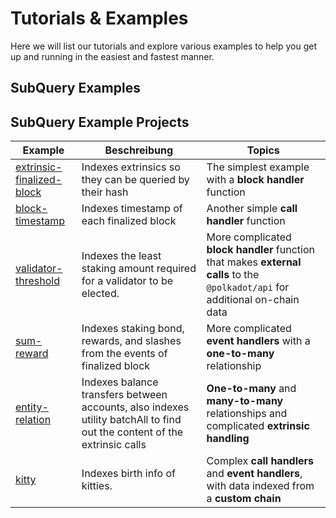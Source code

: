 # Tutorials & Examples

Here we will list our tutorials and explore various examples to help you get up and running in the easiest and fastest manner.

## SubQuery Examples



## SubQuery Example Projects

| Example                                                                                       | Beschreibung                                                                                                             | Topics                                                                                                                        |
| --------------------------------------------------------------------------------------------- | ------------------------------------------------------------------------------------------------------------------------ | ----------------------------------------------------------------------------------------------------------------------------- |
| [extrinsic-finalized-block](https://github.com/subquery/tutorials-extrinsic-finalised-blocks) | Indexes extrinsics so they can be queried by their hash                                                                  | The simplest example with a **block handler** function                                                                        |
| [block-timestamp](https://github.com/subquery/tutorials-block-timestamp)                      | Indexes timestamp of each finalized block                                                                                | Another simple **call handler** function                                                                                      |
| [validator-threshold](https://github.com/subquery/tutorials-validator-threshold)              | Indexes the least staking amount required for a validator to be elected.                                                 | More complicated **block handler** function that makes **external calls** to the `@polkadot/api` for additional on-chain data |
| [sum-reward](https://github.com/subquery/tutorials-sum-reward)                                | Indexes staking bond, rewards, and slashes from the events of finalized block                                            | More complicated **event handlers** with a **one-to-many** relationship                                                       |
| [entity-relation](https://github.com/subquery/tutorials-entity-relations)                     | Indexes balance transfers between accounts, also indexes utility batchAll to find out the content of the extrinsic calls | **One-to-many** and **many-to-many** relationships and complicated **extrinsic handling**                                     |
| [kitty](https://github.com/subquery/tutorials-kitty-chain)                                    | Indexes birth info of kitties.                                                                                           | Complex **call handlers** and **event handlers**, with data indexed from a **custom chain**                                   |
